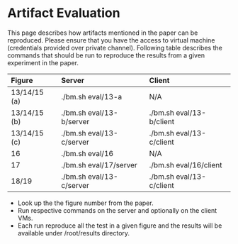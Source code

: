 # Artifact Evaluation

This page describes how artifacts mentioned in the paper can be reproduced. Please ensure
that you have the access to virtual machine (credentials provided over private
channel). Following table describes the commands that should be run to reproduce the results
from a given experiment in the paper.


| Figure       | Server                   | Client                   |
|:-------------|:-------------------------|:-------------------------|
| 13/14/15 (a) | ./bm.sh eval/13-a        | N/A                      |
| 13/14/15 (b) | ./bm.sh eval/13-b/server | ./bm.sh eval/13-b/client |
| 13/14/15 (c) | ./bm.sh eval/13-c/server | ./bm.sh eval/13-c/client |
| 16           | ./bm.sh eval/16          | N/A                      |
| 17           | ./bm.sh eval/17/server   | ./bm.sh eval/16/client   |
| 18/19        | ./bm.sh eval/13-c/server | ./bm.sh eval/13-c/client |


- Look up the the figure number from the paper.
- Run respective commands on the server and optionally on the client VMs.
- Each run reproduce all the test in a given figure and the results will be available under
  /root/results directory.

